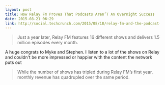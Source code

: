 ```yaml
---
layout: post
title: How Relay Fm Proves That Podcasts Aren’T An Overnight Success
date: 2015-08-21 06:29
link: http://social.techcrunch.com/2015/08/18/relay-fm-and-the-podcast-renaissance-that-never-was/
---
```


> Just a year later, Relay FM features 16 different shows and delivers 1.5 million episodes every month.

A huge congrats to Myke and Stephen. I listen to a lot of the shows on Relay and couldn't be more impressed or happier with the content the network puts out

> While the number of shows has tripled during Relay FM’s first year, monthly revenue has quadrupled over the same period.

​